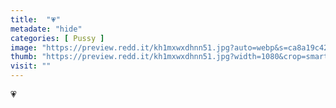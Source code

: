 ```yaml
---
title:  "💗"
metadate: "hide"
categories: [ Pussy ]
image: "https://preview.redd.it/kh1mxwxdhnn51.jpg?auto=webp&s=ca8a19c42cc104c298fd9b8d51347c470d61d65c"
thumb: "https://preview.redd.it/kh1mxwxdhnn51.jpg?width=1080&crop=smart&auto=webp&s=f67e5ddf5a67652e50f7ff4006f0b7968b407dc3"
visit: ""
---
```

💗
